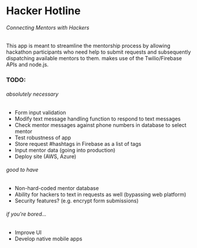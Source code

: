 <h1>Hacker Hotline</h1>
<h6>Connecting Mentors with Hackers</h6>
<p>This app is meant to streamline the mentorship process by allowing hackathon participants
	 who need help to submit requests and subsequently dispatching available mentors to them.
	 makes use of the Twilio/Firebase APIs and node.js.</p>
<h3>TODO:</h3>
<h6>absolutely necessary</h6>
<ul>
	<li>Form input validation</li>
	<li>Modify text message handling function to respond to text messages</li>
	<li>Check mentor messages against phone numbers in database to select mentor</li>
	<li>Test robustness of app</li>
	<li>Store request #hashtags in Firebase as a list of tags</li>
	<li>Input mentor data (going into production)</li>
	<li>Deploy site (AWS, Azure)</li>
</ul>
<h6>good to have</h6>
<ul>
	<li>Non-hard-coded mentor database</li>
	<li>Ability for hackers to text in requests as well (bypassing web platform)</li>
	<li>Security features? (e.g. encrypt form submissions)</li>
</ul>

<h6>if you're bored...</h6>
<ul>
	<li>Improve UI</li>
	<li>Develop native mobile apps</li>
</ul>